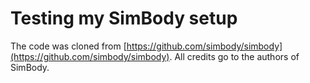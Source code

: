 # Testing my SimBody setup

The code was cloned from [https://github.com/simbody/simbody](https://github.com/simbody/simbody). All credits go to the authors of SimBody.
